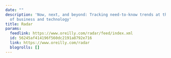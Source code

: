 ```yaml
---
date: ""
description: 'Now, next, and beyond: Tracking need-to-know trends at the intersection
  of business and technology'
title: Radar
params:
  feedlink: https://www.oreilly.com/radar/feed/index.xml
  id: 56245af414196f560dc2191a8792e716
  link: https://www.oreilly.com/radar
  blogrolls: []
---
```

